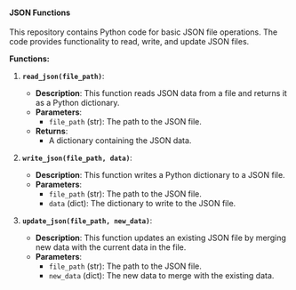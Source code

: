 #### JSON Functions

This repository contains Python code for basic JSON file operations. The code provides functionality to read, write, and update JSON files.

**Functions:**

1. **`read_json(file_path)`**:
   - **Description**: This function reads JSON data from a file and returns it as a Python dictionary.
   - **Parameters**: 
     - `file_path` (str): The path to the JSON file.
   - **Returns**: 
     - A dictionary containing the JSON data.

2. **`write_json(file_path, data)`**:
   - **Description**: This function writes a Python dictionary to a JSON file.
   - **Parameters**: 
     - `file_path` (str): The path to the JSON file.
     - `data` (dict): The dictionary to write to the JSON file.

3. **`update_json(file_path, new_data)`**:
   - **Description**: This function updates an existing JSON file by merging new data with the current data in the file.
   - **Parameters**: 
     - `file_path` (str): The path to the JSON file.
     - `new_data` (dict): The new data to merge with the existing data.

